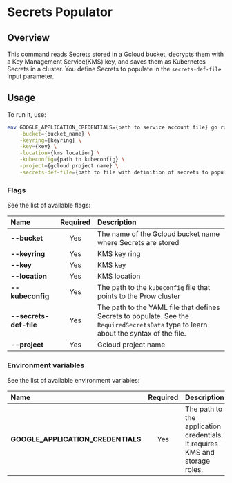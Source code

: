 # Secrets Populator

## Overview

This command reads Secrets stored in a Gcloud bucket, decrypts them with a Key Management Service(KMS) key, and saves them as Kubernetes Secrets in a cluster.
You define Secrets to populate in the `secrets-def-file` input parameter.

## Usage

To run it, use:
```bash
env GOOGLE_APPLICATION_CREDENTIALS={path to service account file} go run main.go \
    -bucket={bucket_name} \
    -keyring={keyring} \
    -key={key} \
    -location={kms location} \
    -kubeconfig={path to kubeconfig} \
    -project={gcloud project name} \
    -secrets-def-file={path to file with definition of secrets to populate}
```

### Flags

See the list of available flags:

| Name                      | Required | Description                                                                                          |
| :------------------------ | :------: | :--------------------------------------------------------------------------------------------------- |
| **--bucket**              |   Yes    | The name of the Gcloud bucket name where Secrets are stored                                
| **--keyring**             |   Yes    | KMS key ring            
| **--key**                 |   Yes    | KMS key
| **--location**            |   Yes    | KMS location            
| **--kubeconfig**          |   Yes    | The path to the `kubeconfig` file that points to the Prow cluster    
| **--secrets-def-file**    |   Yes    | The path to the YAML file that defines Secrets to populate. See the `RequiredSecretsData` type to learn about the syntax of the file.   
| **--project**             |   Yes    | Gcloud project name   

### Environment variables

See the list of available environment variables:

| Name                                  | Required | Description                                                                                          |
| :------------------------------------ | :------: | :--------------------------------------------------------------------------------------------------- |
| **GOOGLE_APPLICATION_CREDENTIALS**    |    Yes   | The path to the application credentials. It requires KMS and storage roles.                            
